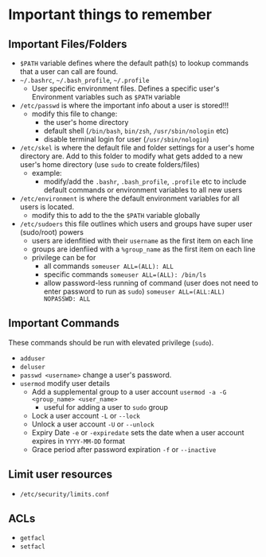 # Important things to remember

## Important Files/Folders
- ```$PATH``` variable defines where the default path(s) to lookup commands that a user can call are found.
- ```~/.bashrc```, ```~/.bash_profile```, ```~/.profile```
    - User specific environment files.  Defines a specific user's Environment variables such as ```$PATH``` variable
- ```/etc/passwd``` is where the important info about a user is stored!!!
    - modify this file to change:
        - the user's home directory
        - default shell (```/bin/bash```, ```bin/zsh```, ```/usr/sbin/nologin``` etc) 
        - disable terminal login for user (```/usr/sbin/nologin```)
- ```/etc/skel``` is where the default file and folder settings for a user's home directory are.  Add to this folder to modify what gets added to a new user's home directory (use ```sudo``` to create folders/files)
    - example:
        - modify/add the ```.bashr```, ```.bash_profile```, ```.profile``` etc to include default commands or environment variables to all new users
- ```/etc/environment``` is where the default environment variables for all users is located.
    - modify this to add to the the ```$PATH``` variable globally
- ```/etc/sudoers``` this file outlines which users and groups have super user (sudo/root) powers
    - users are idenfitied with their ```username``` as the first item on each line
    - groups are idenfiied with a ```%group_name``` as the first item on each line
    - privilege can be for
        - all commands ```someuser ALL=(ALL): ALL```
        - specific commands ```someuser ALL=(ALL): /bin/ls```
        - allow password-less running of command (user does not need to enter password to run as ```sudo```) ```someuser ALL=(ALL:ALL) NOPASSWD: ALL```



## Important Commands
These commands should be run with elevated privilege (```sudo```).

- ```adduser```
- ```deluser```
- ```passwd <username>``` change a user's password.
- ```usermod``` modify user details
    - Add a supplemental group to a user account ```usermod -a -G <group_name> <user_name>```
        - useful for adding a user to ```sudo``` group
    - Lock a user account ```-L``` or ```--lock```
    - Unlock a user account ```-U``` or ```--unlock```
    - Expiry Date ```-e``` or ```-expiredate``` sets the date when a user account expires in ```YYYY-MM-DD``` format
    - Grace period after password expiration ```-f``` or ```--inactive```


## Limit user resources
- ```/etc/security/limits.conf```

## ACLs
- ```getfacl```
- ```setfacl```